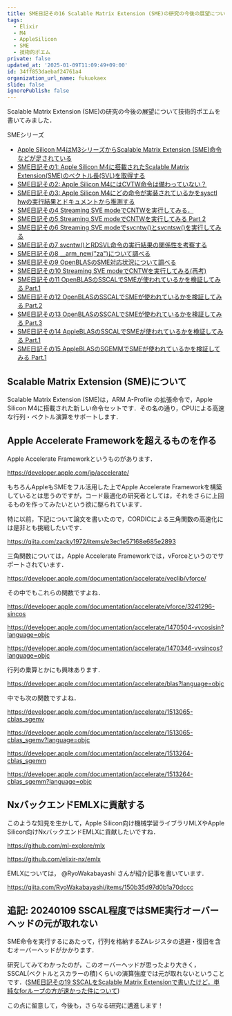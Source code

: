 ```yaml
---
title: SME日記その16 Scalable Matrix Extension (SME)の研究の今後の展望についての技術的ポエム
tags:
  - Elixir
  - M4
  - AppleSilicon
  - SME
  - 技術的ポエム
private: false
updated_at: '2025-01-09T11:09:49+09:00'
id: 34ff853daebaf24761a4
organization_url_name: fukuokaex
slide: false
ignorePublish: false
---
```

Scalable Matrix Extension (SME)の研究の今後の展望について技術的ポエムを書いてみました．

SMEシリーズ

- [Apple Silicon M4はM3シリーズからScalable Matrix Extension (SME)命令などが足されている](https://qiita.com/zacky1972/items/69fd802fd41ae4d7d469)
- [SME日記その1: Apple Silicon M4に搭載されたScalable Matrix Extension(SME)のベクトル長(SVL)を取得する](https://qiita.com/zacky1972/items/231fd22a1fdef15d4108)
- [SME日記その2: Apple Silicon M4にはCVTW命令は備わっていない？](https://qiita.com/zacky1972/items/a4fc98614df085586175)
- [SME日記その3: Apple Silicon M4にどの命令が実装されているかをsysctl hwの実行結果とドキュメントから推測する](https://qiita.com/zacky1972/items/427035001554cb9768bc)
- [SME日記その4 Streaming SVE modeでCNTWを実行してみる．](https://qiita.com/zacky1972/items/3182fa1693983846205d)
- [SME日記その5 Streaming SVE modeでCNTWを実行してみる Part 2](https://qiita.com/zacky1972/items/b7b5dd456fe021b30eb2)
- [SME日記その6 Streaming SVE modeでsvcntw()とsvcntsw()を実行してみる](https://qiita.com/zacky1972/items/7d4ec630d54564ebb9b3)
- [SME日記その7 svcntw()とRDSVL命令の実行結果の関係性を考察する](https://qiita.com/zacky1972/items/48cf7577e254b8c3a0b6)
- [SME日記その8 __arm_new("za")について調べる](https://qiita.com/zacky1972/items/762b73b3414369d762ad)
- [SME日記その9 OpenBLASのSME対応状況について調べる](https://qiita.com/zacky1972/items/0c6f5aed0365f1b4fdb6)
- [SME日記その10 Streaming SVE modeでCNTWを実行してみる(再考)](https://qiita.com/zacky1972/items/ba3e07a8bc1e5e56d19a)
- [SME日記その11 OpenBLASのSSCALでSMEが使われているかを検証してみる Part.1](https://qiita.com/zacky1972/items/15bca5a0dcd3073d4d60)
- [SME日記その12 OpenBLASのSSCALでSMEが使われているかを検証してみる Part.2](https://qiita.com/zacky1972/items/2d69ed8b7ae5840012db)
- [SME日記その13 OpenBLASのSSCALでSMEが使われているかを検証してみる Part.3](https://qiita.com/zacky1972/items/5fe73657dd1e4b167320)
- [SME日記その14 AppleBLASのSSCALでSMEが使われているかを検証してみる Part.1](https://qiita.com/zacky1972/items/9b22e23cd18a4912b99a)
- [SME日記その15 AppleBLASのSGEMMでSMEが使われているかを検証してみる Part.1](https://qiita.com/zacky1972/items/e6e8d8ebe4400c6ef737)

## Scalable Matrix Extension (SME)について

Scalable Matrix Extension (SME)は，ARM A-Profile の拡張命令で，Apple Silicon M4に搭載された新しい命令セットです．その名の通り，CPUによる高速な行列・ベクトル演算をサポートします．

## Apple Accelerate Frameworkを超えるものを作る

Apple Accelerate Frameworkというものがあります．

https://developer.apple.com/jp/accelerate/

もちろんAppleもSMEをフル活用した上でApple Accelerate Frameworkを構築しているとは思うのですが，コード最適化の研究者としては，それをさらに上回るものを作ってみたいという欲に駆られています．

特に以前，下記について論文を書いたので，CORDICによる三角関数の高速化には是非とも挑戦したいです．

https://qiita.com/zacky1972/items/e3ec1e57168e685e2893

三角関数については，Apple Accelerate Frameworkでは，vForceというのでサポートされています．

https://developer.apple.com/documentation/accelerate/veclib/vforce/

その中でもこれらの関数ですよね．

https://developer.apple.com/documentation/accelerate/vforce/3241296-sincos

https://developer.apple.com/documentation/accelerate/1470504-vvcosisin?language=objc

https://developer.apple.com/documentation/accelerate/1470346-vvsincos?language=objc

行列の乗算とかにも興味あります．

https://developer.apple.com/documentation/accelerate/blas?language=objc

中でも次の関数ですよね．

https://developer.apple.com/documentation/accelerate/1513065-cblas_sgemv

https://developer.apple.com/documentation/accelerate/1513065-cblas_sgemv?language=objc

https://developer.apple.com/documentation/accelerate/1513264-cblas_sgemm

https://developer.apple.com/documentation/accelerate/1513264-cblas_sgemm?language=objc

## NxバックエンドEMLXに貢献する

このような知見を生かして，Apple Silicon向け機械学習ライブラリMLXやApple Silicon向けNxバックエンドEMLXに貢献したいですね．

https://github.com/ml-explore/mlx

https://github.com/elixir-nx/emlx

EMLXについては， @RyoWakabayashi さんが紹介記事を書いています．

https://qiita.com/RyoWakabayashi/items/150b35d97d0b1a70dccc

## 追記: 20240109 SSCAL程度ではSME実行オーバーヘッドの元が取れない

SME命令を実行するにあたって，行列を格納するZAレジスタの退避・復旧を含むオーバーヘッドがかかります．

研究してみてわかったのが，このオーバーヘッドが思ったより大きく，SSCAL(ベクトルとスカラーの積)くらいの演算強度では元が取れないということです．([SME日記その19 SSCALをScalable Matrix Extensionで書いたけど，単純なforループの方が速かった件について](https://qiita.com/zacky1972/items/02829310e691d3380f5d))

この点に留意して，今後も，さらなる研究に邁進します！
